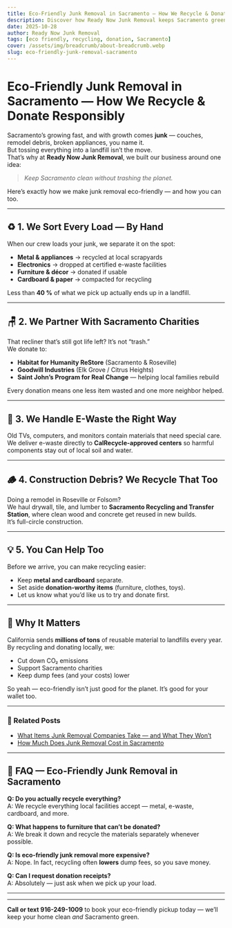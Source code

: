 ```yaml
---
title: Eco-Friendly Junk Removal in Sacramento — How We Recycle & Donate Responsibly
description: Discover how Ready Now Junk Removal keeps Sacramento green by recycling, reusing, and donating instead of dumping.
date: 2025-10-28
author: Ready Now Junk Removal
tags: [eco friendly, recycling, donation, Sacramento]
cover: /assets/img/breadcrumb/about-breadcrumb.webp
slug: eco-friendly-junk-removal-sacramento
---
```


# Eco-Friendly Junk Removal in Sacramento — How We Recycle & Donate Responsibly

Sacramento’s growing fast, and with growth comes **junk** — couches, remodel debris, broken appliances, you name it.  
But tossing everything into a landfill isn’t the move.  
That’s why at **Ready Now Junk Removal**, we built our business around one idea:  
> *Keep Sacramento clean without trashing the planet.*

Here’s exactly how we make junk removal eco-friendly — and how you can too.

---

## ♻️ 1. We Sort Every Load — By Hand

When our crew loads your junk, we separate it on the spot:  
- **Metal & appliances** → recycled at local scrapyards  
- **Electronics** → dropped at certified e-waste facilities  
- **Furniture & décor** → donated if usable  
- **Cardboard & paper** → compacted for recycling  

Less than **40 %** of what we pick up actually ends up in a landfill.

---

## 🪑 2. We Partner With Sacramento Charities

That recliner that’s still got life left? It’s not “trash.”  
We donate to:
- **Habitat for Humanity ReStore** (Sacramento & Roseville)  
- **Goodwill Industries** (Elk Grove / Citrus Heights)  
- **Saint John’s Program for Real Change** — helping local families rebuild  

Every donation means one less item wasted and one more neighbor helped.

---

## 🔌 3. We Handle E-Waste the Right Way

Old TVs, computers, and monitors contain materials that need special care.  
We deliver e-waste directly to **CalRecycle-approved centers** so harmful components stay out of local soil and water.

---

## 🪵 4. Construction Debris? We Recycle That Too

Doing a remodel in Roseville or Folsom?  
We haul drywall, tile, and lumber to **Sacramento Recycling and Transfer Station**, where clean wood and concrete get reused in new builds.  
It’s full-circle construction.

---

## 💡 5. You Can Help Too

Before we arrive, you can make recycling easier:
- Keep **metal and cardboard** separate.  
- Set aside **donation-worthy items** (furniture, clothes, toys).  
- Let us know what you’d like us to try and donate first.

---

## 🌱 Why It Matters

California sends **millions of tons** of reusable material to landfills every year.  
By recycling and donating locally, we:
- Cut down CO₂ emissions  
- Support Sacramento charities  
- Keep dump fees (and your costs) lower  

So yeah — eco-friendly isn’t just good for the planet. It’s good for your wallet too.

---

### 🔗 Related Posts
- [What Items Junk Removal Companies Take — and What They Won’t](/blog/what-items-junk-removal-takes/)  
- [How Much Does Junk Removal Cost in Sacramento](/blog/junk-removal-cost-sacramento/)  

---

## 🙋 FAQ — Eco-Friendly Junk Removal in Sacramento

**Q: Do you actually recycle everything?**  
A: We recycle everything local facilities accept — metal, e-waste, cardboard, and more.  

**Q: What happens to furniture that can’t be donated?**  
A: We break it down and recycle the materials separately whenever possible.  

**Q: Is eco-friendly junk removal more expensive?**  
A: Nope. In fact, recycling often **lowers** dump fees, so you save money.  

**Q: Can I request donation receipts?**  
A: Absolutely — just ask when we pick up your load.

---

<script type="application/ld+json">
{
  "@context": "https://schema.org",
  "@type": "FAQPage",
  "mainEntity": [
    {
      "@type": "Question",
      "name": "Do you actually recycle everything?",
      "acceptedAnswer": {
        "@type": "Answer",
        "text": "Ready Now Junk Removal recycles all materials accepted by local Sacramento facilities—metal, e-waste, cardboard, and more."
      }
    },
    {
      "@type": "Question",
      "name": "What happens to furniture that can’t be donated?",
      "acceptedAnswer": {
        "@type": "Answer",
        "text": "Furniture that can’t be donated is dismantled and its wood, metal, or fabric recycled whenever possible."
      }
    },
    {
      "@type": "Question",
      "name": "Is eco-friendly junk removal more expensive?",
      "acceptedAnswer": {
        "@type": "Answer",
        "text": "No. Recycling usually lowers dump fees, making eco-friendly junk removal as affordable as traditional hauling."
      }
    },
    {
      "@type": "Question",
      "name": "Can I request donation receipts?",
      "acceptedAnswer": {
        "@type": "Answer",
        "text": "Yes. Customers can request receipts from the Sacramento charities Ready Now Junk Removal donates to."
      }
    }
  ]
}
</script>

---

**Call or text 916-249-1009** to book your eco-friendly pickup today — we’ll keep your home clean *and* Sacramento green.
